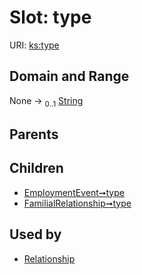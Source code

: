
# Slot: type




URI: [ks:type](https://w3id.org/linkml/tests/kitchen_sink/type)


## Domain and Range

None &#8594;  <sub>0..1</sub> [String](types/String.md)

## Parents


## Children

 *  [EmploymentEvent➞type](EmploymentEvent_type.md)
 *  [FamilialRelationship➞type](FamilialRelationship_type.md)

## Used by

 * [Relationship](Relationship.md)

